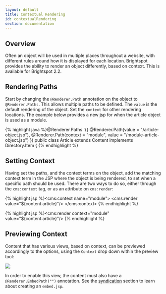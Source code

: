 ```yaml
---
layout: default
title: Contextual Rendering
id: contextualRendering
section: documentation
---
```

<div markdown="1" class="span12">

## Overview

Often an object will be used in multiple places throughout a website, with different rules around how it is displayed for each location. Brightspot provides the ability to render an object differently, based on context. This is available for Brightspot 2.2.


## Rendering Paths

Start by changing the `@Renderer.Path` annotation on the object to `@Renderer.Paths`. This allows multiple paths to be defined. The `value` is the default rendering of the object. Set the `context` for other rendering locations. The example below provides a new jsp for when the article object is used as a module.

{% highlight java %}@Renderer.Paths `({
	@Renderer.Path(value = "/article-object.jsp"),
	@Renderer.Path(context = "module", value = "/module-article-object.jsp")
})
public class Article extends Content implements Directory.Item {
{% endhighlight %}

## Setting Context

Having set the paths, and the context terms on the object, add the matching context term in the JSP where the object is being rendered, to set when a specific path should be used. There are two ways to do so, either through the `cms:context` tag, or as an attribute on `cms:render`:

{% highlight jsp %}<cms:context name="module">
    <cms:render value="${content.article}"/>
</cms:context>
{% endhighlight %}

{% highlight jsp %}<cms:render context="module" value="${content.article}"/>
{% endhighlight %}

## Previewing Context

Content that has various views, based on context, can be previewed accordingly to the options, using the `Context` drop down within the preview tool:

![](http://docs.brightspot.s3.amazonaws.com/context-preview-2.2.png)

In order to enable this view, the content must also have a `@Renderer.EmbedPath("")` annotation. See the [syndication](syndication.html) section to learn about creating an `embed.jsp`.



</div>